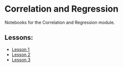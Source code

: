# Correlation and Regression

Notebooks for the Correlation and Regression module.

## Lessons:

- [Lesson 1](./Lesson_1.ipynb)
- [Lesson 2](./Lesson_2.ipynb)
- [Lesson 3](./Lesson_3.ipynb)
